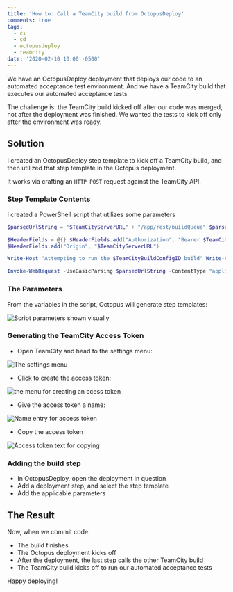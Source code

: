 ```yaml
---
title: 'How to: Call a TeamCity build from OctopusDeploy'
comments: true
tags:
  - ci
  - cd
  - octopusdeploy
  - teamcity
date: '2020-02-10 10:00 -0500'
---
```

We have an OctopusDeploy deployment that deploys our code to an automated acceptance test environment. And we have a TeamCity build that executes our automated acceptance tests

The challenge is: the TeamCity build kicked off after our code was merged, not after the deployment was finished. We wanted the tests to kick off only after the environment was ready.

## Solution

I created an OctopusDeploy step template to kick off a TeamCity build, and then utilized that step template in the Octopus deployment.

It works via crafting an `HTTP POST` request against the TeamCity API.

### Step Template Contents

I created a PowerShell script that utilizes some parameters

```powershell
$parsedUrlString = "$TeamCityServerURL" + "/app/rest/buildQueue" $parsedXmlBody = '<build><buildType id="' + $TeamCityBuildConfigID + '"/></build>'

$HeaderFields = @{} $HeaderFields.add("Authorization", "Bearer $TeamCityAccessToken")
$HeaderFields.add("Origin", "$TeamCityServerURL")

Write-Host "Attempting to run the $TeamCityBuildConfigID build" Write-Host "Connecting to $parsedUrlString"

Invoke-WebRequest -UseBasicParsing $parsedUrlString -ContentType "application/xml" -Method POST -Body $parsedXmlBody -Headers $HeaderFields
```

### The Parameters

From the variables in the script, Octopus will generate step templates:

![Script parameters shown visually]({{site.post-images}}/teamcity_from_octopus/ScriptParameters.png)

### Generating the TeamCity Access Token

* Open TeamCity and head to the settings menu:

![The settings menu]({{site.post-images}}/teamcity_from_octopus/SettingsMenu.png)

* Click to create the access token:

![the menu for creating an ccess token]({{site.post-images}}/teamcity_from_octopus/CreateAccessToken.png)

* Give the access token a name:

![Name entry for access token]({{site.post-images}}/teamcity_from_octopus/AccessTokenName.png)

* Copy the access token

![Access token text for copying]({{site.post-images}}/teamcity_from_octopus/AccessTokenCopy.png)

### Adding the build step

* In OctopusDeploy, open the deployment in question
* Add a deployment step, and select the step template
* Add the applicable parameters

## The Result

Now, when we commit code:

* The build finishes
* The Octopus deployment kicks off
* After the deployment, the last step calls the other TeamCity build
* The TeamCity build kicks off to run our automated acceptance tests

Happy deploying!

